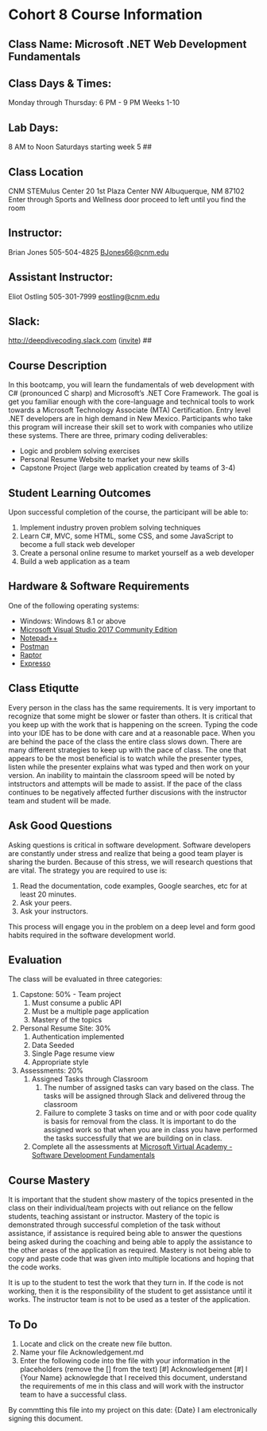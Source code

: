 # Cohort 8 Course Information #

## Class Name:	Microsoft .NET Web Development Fundamentals ##
## Class Days & Times:  ##  
Monday through Thursday: 6 PM - 9 PM Weeks 1-10 
## Lab Days: ##
8 AM to Noon Saturdays starting week 5 ## 
## Class Location ##
CNM STEMulus Center
20 1st Plaza Center NW
Albuquerque, NM 87102 
Enter through Sports and Wellness door proceed to left until you find the room
## Instructor: ##	
Brian Jones 505-504-4825 BJones66@cnm.edu 
## Assistant Instructor: ## 
Eliot Ostling 505-301-7999 eostling@cnm.edu
## Slack: ## 
http://deepdivecoding.slack.com ([invite]( https://join.slack.com/t/deepdivecoding/shared_invite/enQtNDM5NTk0OTI5NzgwLTU2M2JmNTczMDY3NjY2OWQwNWUyNjZiODg3OTE1NDY2YjllN2JlZTgwMjViNTk1OTdkNzY3NWFiMTYzMGU3MTA)) ##
	
## Course Description ##
In this bootcamp, you will learn the fundamentals of web development with C# (pronounced C sharp) and Microsoft’s .NET Core Framework. The goal is get you familiar enough with the core-language and technical tools to work towards a Microsoft Technology Associate (MTA) Certification. Entry level .NET developers are in high demand in New Mexico. Participants who take this program will increase their skill set to work with companies who utilize these systems. There are three, primary coding deliverables:
* Logic and problem solving exercises
* Personal Resume Website to market your new skills
* Capstone Project (large web application created by teams of 3-4)

## Student Learning Outcomes ##
Upon successful completion of the course, the participant will be able to:
1. Implement industry proven problem solving techniques
2. Learn C#, MVC, some HTML, some CSS, and some JavaScript to become a full stack web developer
3. Create a personal online resume to market yourself as a web developer
4. Build a web application as a team

## Hardware & Software Requirements ##
One of the following operating systems:
* Windows: Windows 8.1 or above
* [Microsoft Visual Studio 2017 Community Edition](https://visualstudio.microsoft.com/thank-you-downloading-visual-studio/?sku=Community&rel=15)
* [Notepad++](https://notepad-plus-plus.org/download/v7.5.8.html)
* [Postman](https://www.getpostman.com/apps)
* [Raptor](https://raptor.martincarlisle.com/)
* [Expresso](http://www.ultrapico.com/ExpressoDownload.htm)

## Class Etiqutte ##
Every person in the class has the same requirements. It is very important to recognize that some might be slower or faster than others. It is critical that you keep up with the work that is happening on the screen. Typing the code into your IDE has to be done with care and at a reasonable pace. When you are behind the pace of the class the entire class slows down. There are many different strategies to keep up with the pace of class. The one that appears to be the most beneficial is to watch while the presenter types, listen while the presenter explains what was typed and then work on your version. An inability to maintain the classroom speed will be noted by intstructors and attempts will be made to assist. If the pace of the class continues to be negatively affected further discusions with the instructor team and student will be made.

## Ask Good Questions ##
Asking questions is critical in software development. Software developers are constantly under stress and realize that being a good team player is sharing the burden. Because of this stress, we will research questions that are vital. The strategy you are required to use is:
1. Read the documentation, code examples, Google searches, etc for at least 20 minutes.
2. Ask your peers.
3. Ask your instructors.

This process will engage you in the problem on a deep level and form good habits required in the software development world.

## Evaluation ##
The class will be evaluated in three categories:
1. Capstone: 50% - Team project 
	1. Must consume a public API
	2. Must be a multiple page application
	3. Mastery of the topics 
2. Personal Resume Site: 30%
	1. Authentication implemented
	2. Data Seeded
	3. Single Page resume view
	4. Appropriate style
3. Assessments: 20%
	1. Assigned Tasks through Classroom
		1. The number of assigned tasks can vary based on the class. The tasks will be assigned through Slack and delivered throug the classroom
		2. Failure to complete 3 tasks on time and or with poor code quality is basis for removal from the class. It is important to do the assigned work so that when you are in class you have performed the tasks successfully that we are building on in class. 
	2. Complete all the assessments at [Microsoft Virtual Academy - Software Development Fundamentals](https://mva.microsoft.com/en-us/training-courses/software-development-fundamentals-8248?l=Ch3UiAY6C_7905190311)

## Course Mastery ##
It is important that the student show mastery of the topics presented in the class on their individual/team projects with out reliance on the fellow students, teaching assistant or instructor. Mastery of the topic is demonstrated through successful completion of the task without assistance, if assistance is required being able to answer the questions being asked during the coaching and being able to apply the assistance to the other areas of the application as required. Mastery is not being able to copy and paste code that was given into multiple locations and hoping that the code works.

It is up to the student to test the work that they turn in. If the code is not working, then it is the responsibility of the student to get assistance until it works. The instructor team is not to be used as a tester of the application. 

## To Do ##
1. Locate and click on the create new file button.
2. Name your file Acknowledgement.md
3. Enter the following code into the file with your information in the placeholders (remove the [] from the text)
[#] Acknowledgement [#]
I {Your Name} acknowlegde that I received this document, understand the requirements of me in this class and will work with the instructor team to have a successful class.

By commtting this file into my project on this date: {Date} I am electronically signing this document.

